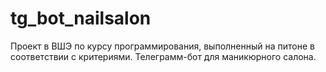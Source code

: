 # tg_bot_nailsalon
Проект в ВШЭ по курсу программирования, выполненный на питоне в соответствии с критериями. Телеграмм-бот для маникюрного салона.
